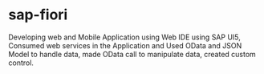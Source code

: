 # sap-fiori
Developing web and Mobile Application using Web IDE using SAP UI5, Consumed web services in the Application and Used OData and JSON Model to handle data, made OData call to manipulate data, created custom control.
